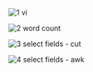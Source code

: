 
![1 vi](https://github.com/user-attachments/assets/b169fbdf-be32-4658-8e7d-aaff0be673c0)



![2 word count](https://github.com/user-attachments/assets/a2d54ad3-2a27-496d-bf8e-5c5fa249a5e4)



![3 select fields - cut](https://github.com/user-attachments/assets/33430c96-8b34-4b63-adbe-273d2cbfe3ad)



![4 select fields - awk](https://github.com/user-attachments/assets/1135c0b2-96aa-4747-87fc-a83a1ccada05)
